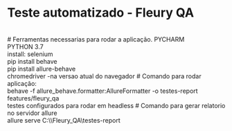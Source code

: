 # Teste automatizado - Fleury QA

<br>
# Ferramentas necessarias para rodar a aplicação.
PYCHARM
<br>
PYTHON 3.7
<br>
install: selenium
<br>
pip install behave
<br>
pip install allure-behave
<br>
chromedriver -na versao atual do navegador
# Comando para rodar aplicação:
<br>
behave -f allure_behave.formatter:AllureFormatter -o testes-report features/fleury_qa
<br>
testes configurados para rodar em headless
# Comando para gerar relatorio no servidor allure
<br>
allure serve C:\\Fleury_QA\testes-report
<br>
